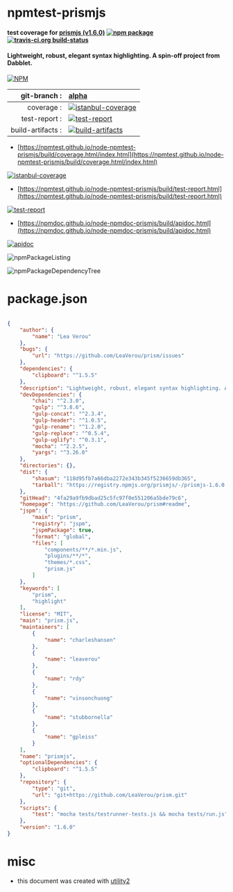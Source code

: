 # npmtest-prismjs

#### test coverage for  [prismjs (v1.6.0)](https://github.com/LeaVerou/prism#readme)  [![npm package](https://img.shields.io/npm/v/npmtest-prismjs.svg?style=flat-square)](https://www.npmjs.org/package/npmtest-prismjs) [![travis-ci.org build-status](https://api.travis-ci.org/npmtest/node-npmtest-prismjs.svg)](https://travis-ci.org/npmtest/node-npmtest-prismjs)

#### Lightweight, robust, elegant syntax highlighting. A spin-off project from Dabblet.

[![NPM](https://nodei.co/npm/prismjs.png?downloads=true&downloadRank=true&stars=true)](https://www.npmjs.com/package/prismjs)

| git-branch : | [alpha](https://github.com/npmtest/node-npmtest-prismjs/tree/alpha)|
|--:|:--|
| coverage : | [![istanbul-coverage](https://npmtest.github.io/node-npmtest-prismjs/build/coverage.badge.svg)](https://npmtest.github.io/node-npmtest-prismjs/build/coverage.html/index.html)|
| test-report : | [![test-report](https://npmtest.github.io/node-npmtest-prismjs/build/test-report.badge.svg)](https://npmtest.github.io/node-npmtest-prismjs/build/test-report.html)|
| build-artifacts : | [![build-artifacts](https://npmtest.github.io/node-npmtest-prismjs/glyphicons_144_folder_open.png)](https://github.com/npmtest/node-npmtest-prismjs/tree/gh-pages/build)|

- [https://npmtest.github.io/node-npmtest-prismjs/build/coverage.html/index.html](https://npmtest.github.io/node-npmtest-prismjs/build/coverage.html/index.html)

[![istanbul-coverage](https://npmtest.github.io/node-npmtest-prismjs/build/screenCapture.buildCi.browser.%252Ftmp%252Fbuild%252Fcoverage.lib.html.png)](https://npmtest.github.io/node-npmtest-prismjs/build/coverage.html/index.html)

- [https://npmtest.github.io/node-npmtest-prismjs/build/test-report.html](https://npmtest.github.io/node-npmtest-prismjs/build/test-report.html)

[![test-report](https://npmtest.github.io/node-npmtest-prismjs/build/screenCapture.buildCi.browser.%252Ftmp%252Fbuild%252Ftest-report.html.png)](https://npmtest.github.io/node-npmtest-prismjs/build/test-report.html)

- [https://npmdoc.github.io/node-npmdoc-prismjs/build/apidoc.html](https://npmdoc.github.io/node-npmdoc-prismjs/build/apidoc.html)

[![apidoc](https://npmdoc.github.io/node-npmdoc-prismjs/build/screenCapture.buildCi.browser.%252Ftmp%252Fbuild%252Fapidoc.html.png)](https://npmdoc.github.io/node-npmdoc-prismjs/build/apidoc.html)

![npmPackageListing](https://npmtest.github.io/node-npmtest-prismjs/build/screenCapture.npmPackageListing.svg)

![npmPackageDependencyTree](https://npmtest.github.io/node-npmtest-prismjs/build/screenCapture.npmPackageDependencyTree.svg)



# package.json

```json

{
    "author": {
        "name": "Lea Verou"
    },
    "bugs": {
        "url": "https://github.com/LeaVerou/prism/issues"
    },
    "dependencies": {
        "clipboard": "^1.5.5"
    },
    "description": "Lightweight, robust, elegant syntax highlighting. A spin-off project from Dabblet.",
    "devDependencies": {
        "chai": "^2.3.0",
        "gulp": "^3.8.6",
        "gulp-concat": "^2.3.4",
        "gulp-header": "^1.0.5",
        "gulp-rename": "^1.2.0",
        "gulp-replace": "^0.5.4",
        "gulp-uglify": "^0.3.1",
        "mocha": "^2.2.5",
        "yargs": "^3.26.0"
    },
    "directories": {},
    "dist": {
        "shasum": "118d95fb7a66dba2272e343b345f5236659db365",
        "tarball": "https://registry.npmjs.org/prismjs/-/prismjs-1.6.0.tgz"
    },
    "gitHead": "4fa29a9fb9dbad25c5fc97f0e551206a5bde79c6",
    "homepage": "https://github.com/LeaVerou/prism#readme",
    "jspm": {
        "main": "prism",
        "registry": "jspm",
        "jspmPackage": true,
        "format": "global",
        "files": [
            "components/**/*.min.js",
            "plugins/**/*",
            "themes/*.css",
            "prism.js"
        ]
    },
    "keywords": [
        "prism",
        "highlight"
    ],
    "license": "MIT",
    "main": "prism.js",
    "maintainers": [
        {
            "name": "charleshansen"
        },
        {
            "name": "leaverou"
        },
        {
            "name": "rdy"
        },
        {
            "name": "vinsonchuong"
        },
        {
            "name": "stubbornella"
        },
        {
            "name": "gpleiss"
        }
    ],
    "name": "prismjs",
    "optionalDependencies": {
        "clipboard": "^1.5.5"
    },
    "repository": {
        "type": "git",
        "url": "git+https://github.com/LeaVerou/prism.git"
    },
    "scripts": {
        "test": "mocha tests/testrunner-tests.js && mocha tests/run.js"
    },
    "version": "1.6.0"
}
```



# misc
- this document was created with [utility2](https://github.com/kaizhu256/node-utility2)
